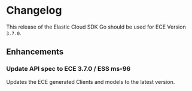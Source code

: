 # Changelog

This release of the Elastic Cloud SDK Go should be used for ECE Version `3.7.0`.

## Enhancements

### Update API spec to ECE 3.7.0 / ESS ms-96

Updates the ECE generated Clients and models to the latest version.

